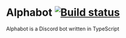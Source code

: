 # Alphabot [![Build status](https://ci.appveyor.com/api/projects/status/0juxxfh1hpv214ws?svg=true)](https://ci.appveyor.com/project/craftycodie/alphabot)
Alphabot is a Discord bot written in TypeScript
